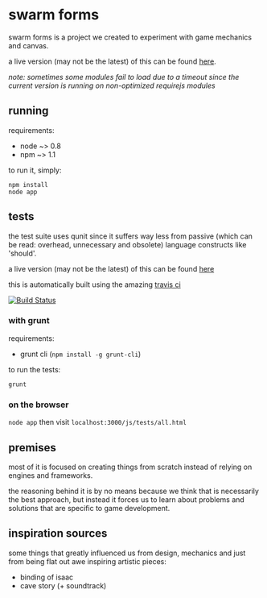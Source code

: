 # swarm forms

swarm forms is a project we created to experiment with game mechanics and canvas.

a live version (may not be the latest) of this can be found [here](http://swarm-forms.herokuapp.com/).

_note: sometimes some modules fail to load due to a timeout since the current version is running on non-optimized requirejs modules_

## running

requirements:

* node ~> 0.8
* npm ~> 1.1

to run it, simply:

```
npm install
node app
```

## tests

the test suite uses qunit since it suffers way less from passive (which can be read:
overhead, unnecessary and obsolete) language constructs like 'should'.

a live version (may not be the latest) of this can be found [here](http://swarm-forms.herokuapp.com/js/tests/all.html)

this is automatically built using the amazing [travis ci](https://travis-ci.org/MACSkeptic/swarm-forms/builds)

[![Build Status](https://travis-ci.org/MACSkeptic/swarm-forms.png?branch=master)](https://travis-ci.org/MACSkeptic/swarm-forms)

### with grunt

requirements:

* grunt cli (`npm install -g grunt-cli`)

to run the tests:

```
grunt
```

### on the browser

`node app` then visit `localhost:3000/js/tests/all.html`

## premises

most of it is focused on creating things from scratch instead of relying on engines
and frameworks.

the reasoning behind it is by no means because we think that is necessarily the best
approach, but instead it forces us to learn about problems and solutions that are
specific to game development.

## inspiration sources

some things that greatly influenced us from design, mechanics and just from being flat out awe inspiring artistic pieces:

* binding of isaac
* cave story (+ soundtrack)
